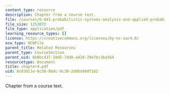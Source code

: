 ```yaml
---
content_type: resource
description: Chapter from a course text.
file: /courses/6-041-probabilistic-systems-analysis-and-applied-probability-spring-2006/8c03011e0c589bdc9c302dd6d49df162_chapter4.pdf
file_size: 1253072
file_type: application/pdf
learning_resource_types: []
license: https://creativecommons.org/licenses/by-nc-sa/4.0/
ocw_type: OCWFile
parent_title: Related Resources
parent_type: CourseSection
parent_uid: 6b8bc437-18d5-7dd0-a428-70e7bc36a564
resourcetype: Document
title: chapter4.pdf
uid: 8c03011e-0c58-9bdc-9c30-2dd6d49df162
---
```

Chapter from a course text.